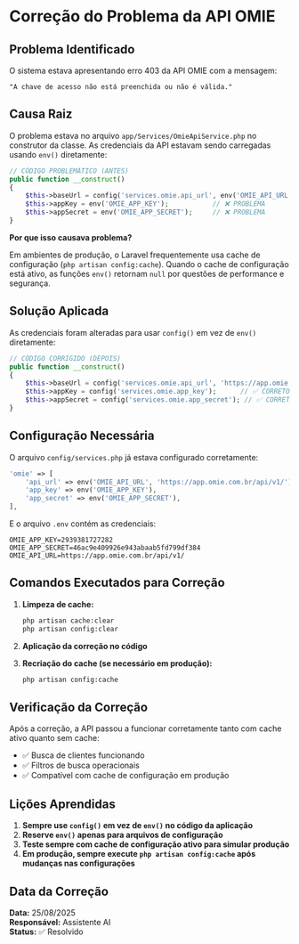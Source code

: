 # Correção do Problema da API OMIE

## Problema Identificado

O sistema estava apresentando erro 403 da API OMIE com a mensagem:
```
"A chave de acesso não está preenchida ou não é válida."
```

## Causa Raiz

O problema estava no arquivo `app/Services/OmieApiService.php` no construtor da classe. As credenciais da API estavam sendo carregadas usando `env()` diretamente:

```php
// CÓDIGO PROBLEMÁTICO (ANTES)
public function __construct()
{
    $this->baseUrl = config('services.omie.api_url', env('OMIE_API_URL', 'https://app.omie.com.br/api/v1/'));
    $this->appKey = env('OMIE_APP_KEY');           // ❌ PROBLEMA
    $this->appSecret = env('OMIE_APP_SECRET');     // ❌ PROBLEMA
}
```

**Por que isso causava problema?**

Em ambientes de produção, o Laravel frequentemente usa cache de configuração (`php artisan config:cache`). Quando o cache de configuração está ativo, as funções `env()` retornam `null` por questões de performance e segurança.

## Solução Aplicada

As credenciais foram alteradas para usar `config()` em vez de `env()` diretamente:

```php
// CÓDIGO CORRIGIDO (DEPOIS)
public function __construct()
{
    $this->baseUrl = config('services.omie.api_url', 'https://app.omie.com.br/api/v1/');
    $this->appKey = config('services.omie.app_key');      // ✅ CORRETO
    $this->appSecret = config('services.omie.app_secret'); // ✅ CORRETO
}
```

## Configuração Necessária

O arquivo `config/services.php` já estava configurado corretamente:

```php
'omie' => [
    'api_url' => env('OMIE_API_URL', 'https://app.omie.com.br/api/v1/'),
    'app_key' => env('OMIE_APP_KEY'),
    'app_secret' => env('OMIE_APP_SECRET'),
],
```

E o arquivo `.env` contém as credenciais:

```env
OMIE_APP_KEY=2939381727282
OMIE_APP_SECRET=46ac9e409926e943abaab5fd799df384
OMIE_API_URL=https://app.omie.com.br/api/v1/
```

## Comandos Executados para Correção

1. **Limpeza de cache:**
   ```bash
   php artisan cache:clear
   php artisan config:clear
   ```

2. **Aplicação da correção no código**

3. **Recriação do cache (se necessário em produção):**
   ```bash
   php artisan config:cache
   ```

## Verificação da Correção

Após a correção, a API passou a funcionar corretamente tanto com cache ativo quanto sem cache:

- ✅ Busca de clientes funcionando
- ✅ Filtros de busca operacionais
- ✅ Compatível com cache de configuração em produção

## Lições Aprendidas

1. **Sempre use `config()` em vez de `env()` no código da aplicação**
2. **Reserve `env()` apenas para arquivos de configuração**
3. **Teste sempre com cache de configuração ativo para simular produção**
4. **Em produção, sempre execute `php artisan config:cache` após mudanças nas configurações**

## Data da Correção

**Data:** 25/08/2025  
**Responsável:** Assistente AI  
**Status:** ✅ Resolvido
